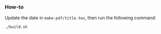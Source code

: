 ### How-to

Update the date in `make-pdf/title.tex`, then run the following command:

```
./build.sh
```
